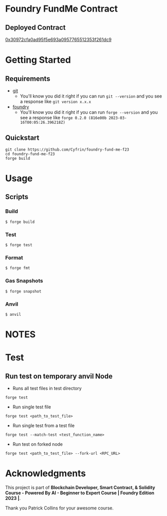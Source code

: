 # Foundry FundMe Contract

## Deployed Contract

<a href="https://sepolia.etherscan.io/address/0x30972cfa0ad95f5e693a0957765512353f261dc9#code" target="_blank">0x30972cfa0ad95f5e693a0957765512353f261dc9</a>

# Getting Started

## Requirements

- [git](https://git-scm.com/book/en/v2/Getting-Started-Installing-Git)
  - You'll know you did it right if you can run `git --version` and you see a response like `git version x.x.x`
- [foundry](https://getfoundry.sh/)
  - You'll know you did it right if you can run `forge --version` and you see a response like `forge 0.2.0 (816e00b 2023-03-16T00:05:26.396218Z)`

## Quickstart

```
git clone https://github.com/Cyfrin/foundry-fund-me-f23
cd foundry-fund-me-f23
forge build
```

# Usage

## Scripts

### Build

```shell
$ forge build
```

### Test

```shell
$ forge test
```

### Format

```shell
$ forge fmt
```

### Gas Snapshots

```shell
$ forge snapshot
```

### Anvil

```shell
$ anvil
```

# NOTES

# Test

## Run test on temporary anvil Node

- Runs all test files in test directory

```shell
forge test
```

- Run single test file

```shell
forge test <path_to_test_file>
```

- Run single test from a test file

```shell
forge test --match-test <test_function_name>
```

- Run test on forked node

```shell
forge test <path_to_test_file> --fork-url <RPC_URL>
```

# Acknowledgments

This project is part of **Blockchain Developer, Smart Contract, & Solidity Course - Powered By AI - Beginner to Expert Course | Foundry Edition 2023 |**.

Thank you Patrick Collins for your awesome course.
